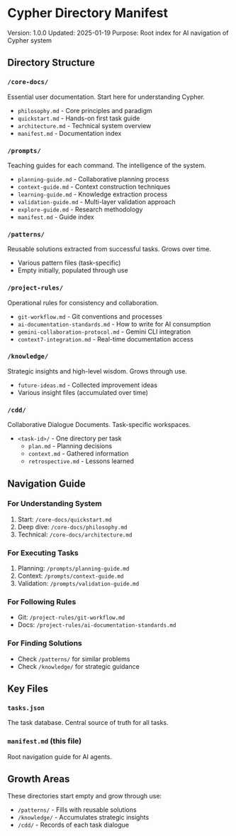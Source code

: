# Cypher Directory Manifest

Version: 1.0.0
Updated: 2025-01-19
Purpose: Root index for AI navigation of Cypher system

## Directory Structure

### `/core-docs/`
Essential user documentation. Start here for understanding Cypher.
- `philosophy.md` - Core principles and paradigm
- `quickstart.md` - Hands-on first task guide  
- `architecture.md` - Technical system overview
- `manifest.md` - Documentation index

### `/prompts/`
Teaching guides for each command. The intelligence of the system.
- `planning-guide.md` - Collaborative planning process
- `context-guide.md` - Context construction techniques
- `learning-guide.md` - Knowledge extraction process
- `validation-guide.md` - Multi-layer validation approach
- `explore-guide.md` - Research methodology
- `manifest.md` - Guide index

### `/patterns/`
Reusable solutions extracted from successful tasks. Grows over time.
- Various pattern files (task-specific)
- Empty initially, populated through use

### `/project-rules/`
Operational rules for consistency and collaboration.
- `git-workflow.md` - Git conventions and processes
- `ai-documentation-standards.md` - How to write for AI consumption
- `gemini-collaboration-protocol.md` - Gemini CLI integration
- `context7-integration.md` - Real-time documentation access

### `/knowledge/`
Strategic insights and high-level wisdom. Grows through use.
- `future-ideas.md` - Collected improvement ideas
- Various insight files (accumulated over time)

### `/cdd/`
Collaborative Dialogue Documents. Task-specific workspaces.
- `<task-id>/` - One directory per task
  - `plan.md` - Planning decisions
  - `context.md` - Gathered information
  - `retrospective.md` - Lessons learned

## Navigation Guide

### For Understanding System
1. Start: `/core-docs/quickstart.md`
2. Deep dive: `/core-docs/philosophy.md`
3. Technical: `/core-docs/architecture.md`

### For Executing Tasks
1. Planning: `/prompts/planning-guide.md`
2. Context: `/prompts/context-guide.md`
3. Validation: `/prompts/validation-guide.md`

### For Following Rules
- Git: `/project-rules/git-workflow.md`
- Docs: `/project-rules/ai-documentation-standards.md`

### For Finding Solutions
- Check `/patterns/` for similar problems
- Check `/knowledge/` for strategic guidance

## Key Files

### `tasks.json`
The task database. Central source of truth for all tasks.

### `manifest.md` (this file)
Root navigation guide for AI agents.

## Growth Areas

These directories start empty and grow through use:
- `/patterns/` - Fills with reusable solutions
- `/knowledge/` - Accumulates strategic insights
- `/cdd/` - Records of each task dialogue